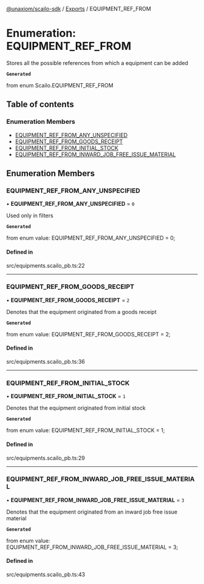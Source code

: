 [@unaxiom/scailo-sdk](../README.md) / [Exports](../modules.md) / EQUIPMENT\_REF\_FROM

# Enumeration: EQUIPMENT\_REF\_FROM

Stores all the possible references from which a equipment can be added

**`Generated`**

from enum Scailo.EQUIPMENT_REF_FROM

## Table of contents

### Enumeration Members

- [EQUIPMENT\_REF\_FROM\_ANY\_UNSPECIFIED](EQUIPMENT_REF_FROM.md#equipment_ref_from_any_unspecified)
- [EQUIPMENT\_REF\_FROM\_GOODS\_RECEIPT](EQUIPMENT_REF_FROM.md#equipment_ref_from_goods_receipt)
- [EQUIPMENT\_REF\_FROM\_INITIAL\_STOCK](EQUIPMENT_REF_FROM.md#equipment_ref_from_initial_stock)
- [EQUIPMENT\_REF\_FROM\_INWARD\_JOB\_FREE\_ISSUE\_MATERIAL](EQUIPMENT_REF_FROM.md#equipment_ref_from_inward_job_free_issue_material)

## Enumeration Members

### EQUIPMENT\_REF\_FROM\_ANY\_UNSPECIFIED

• **EQUIPMENT\_REF\_FROM\_ANY\_UNSPECIFIED** = ``0``

Used only in filters

**`Generated`**

from enum value: EQUIPMENT_REF_FROM_ANY_UNSPECIFIED = 0;

#### Defined in

src/equipments.scailo_pb.ts:22

___

### EQUIPMENT\_REF\_FROM\_GOODS\_RECEIPT

• **EQUIPMENT\_REF\_FROM\_GOODS\_RECEIPT** = ``2``

Denotes that the equipment originated from a goods receipt

**`Generated`**

from enum value: EQUIPMENT_REF_FROM_GOODS_RECEIPT = 2;

#### Defined in

src/equipments.scailo_pb.ts:36

___

### EQUIPMENT\_REF\_FROM\_INITIAL\_STOCK

• **EQUIPMENT\_REF\_FROM\_INITIAL\_STOCK** = ``1``

Denotes that the equipment originated from initial stock

**`Generated`**

from enum value: EQUIPMENT_REF_FROM_INITIAL_STOCK = 1;

#### Defined in

src/equipments.scailo_pb.ts:29

___

### EQUIPMENT\_REF\_FROM\_INWARD\_JOB\_FREE\_ISSUE\_MATERIAL

• **EQUIPMENT\_REF\_FROM\_INWARD\_JOB\_FREE\_ISSUE\_MATERIAL** = ``3``

Denotes that the equipment originated from an inward job free issue material

**`Generated`**

from enum value: EQUIPMENT_REF_FROM_INWARD_JOB_FREE_ISSUE_MATERIAL = 3;

#### Defined in

src/equipments.scailo_pb.ts:43
